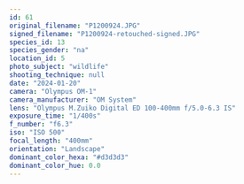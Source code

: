 ```yaml
---
id: 61
original_filename: "P1200924.JPG"
signed_filename: "P1200924-retouched-signed.JPG"
species_id: 13
species_gender: "na"
location_id: 5
photo_subject: "wildlife"
shooting_technique: null
date: "2024-01-20"
camera: "Olympus OM-1"
camera_manufacturer: "OM System"
lens: "Olympus M.Zuiko Digital ED 100-400mm f/5.0-6.3 IS"
exposure_time: "1/400s"
f_number: "f6.3"
iso: "ISO 500"
focal_length: "400mm"
orientation: "Landscape"
dominant_color_hexa: "#d3d3d3"
dominant_color_hue: 0.0
---
```

